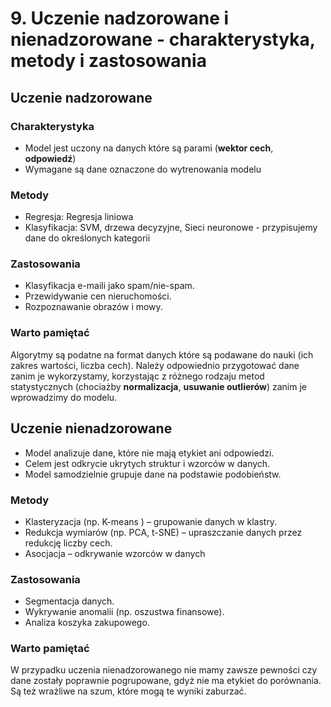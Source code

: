 # 9. Uczenie nadzorowane i nienadzorowane - charakterystyka, metody i zastosowania

## Uczenie nadzorowane

### Charakterystyka
- Model jest uczony na danych które są parami (**wektor cech**, **odpowiedź**)
- Wymagane są dane oznaczone do wytrenowania modelu

### Metody

- Regresja: Regresja liniowa
- Klasyfikacja: SVM, drzewa decyzyjne, Sieci neuronowe - przypisujemy dane do określonych kategorii

### Zastosowania

- Klasyfikacja e-maili jako spam/nie-spam.
- Przewidywanie cen nieruchomości.
- Rozpoznawanie obrazów i mowy.

### Warto pamiętać
Algorytmy są podatne na format danych które są podawane do nauki (ich zakres wartości, liczba cech). Należy odpowiednio przygotować dane zanim je wykorzystamy, korzystając z różnego rodzaju metod statystycznych (chociażby **normalizacja**, **usuwanie outlierów**) zanim je wprowadzimy do modelu.


## Uczenie nienadzorowane
- Model analizuje dane, które nie mają etykiet ani odpowiedzi.
- Celem jest odkrycie ukrytych struktur i wzorców w danych.
- Model samodzielnie grupuje dane na podstawie podobieństw.


### Metody
- Klasteryzacja (np. K-means ) – grupowanie danych w klastry.
- Redukcja wymiarów (np. PCA, t-SNE) – upraszczanie danych przez redukcję liczby cech.
- Asocjacja – odkrywanie wzorców w danych


### Zastosowania
- Segmentacja danych.
- Wykrywanie anomalii (np. oszustwa finansowe).
- Analiza koszyka zakupowego.

### Warto pamiętać
W przypadku uczenia nienadzorowanego nie mamy zawsze pewności czy dane zostały poprawnie pogrupowane, gdyż nie ma etykiet do porównania. Są też wrażliwe na szum, które mogą te wyniki zaburzać.